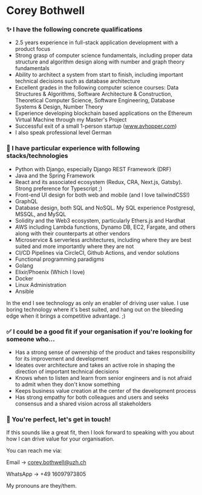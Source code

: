 # Corey Bothwell

### ✨ I have the following concrete qualifications

- 2.5 years experience in full-stack application development with a product focus
- Strong grasp of computer science fundamentals, including proper data structure and algorithm design along with number and graph theory fundamentals
- Ability to architect a system from start to finish, including important technical decisions such as database architecture
- Excellent grades in the following computer science courses: Data Structures & Algorithms, Software Architecture & Construction, Theoretical Computer Science, Software Engineering, Database Systems & Design, Number Theory
- Experience developing blockchain based applications on the Ethereum Virtual Machine through my Master's Project
- Successful exit of a small 1-person startup (www.avhopper.com)
- I also speak professional level German

### 🧙‍ I have particular experience with following stacks/technologies

- Python with Django, especially Django REST Framework (DRF)
- Java and the Spring Framework
- React and its associated ecosystem (Redux, CRA, Next.js, Gatsby). Strong preference for Typescript ;)
- Front-end UI design for both web and mobile (and I love tailwindCSS!)
- GraphQL
- Database design, both SQL and NoSQL. My SQL experience Postgresql, MSSQL, and MySQL
- Solidity and the Web3 ecosystem, particularly Ethers.js and Hardhat
- AWS including Lambda functions, Dynamo DB, EC2, Fargate, and others along with their counterparts at other vendors
- Microservice & serverless architectures, including where they are best suited and more importantly where they are not
- CI/CD Pipelines via CircleCI, Github Actions, and vendor solutions
- Functional programming paradigms
- Golang
- Elixir/Phoenix (Which I love)
- Docker
- Linux Administration
- Ansible

In the end I see technology as only an enabler of driving user value. I use boring technology where it's best suited, and hang out on the bleeding edge when it brings a competitive advantage. ;)

### ✅ I could be a good fit if your organisation if you're looking for someone who...

- Has a strong sense of ownership of the product and takes responsibility for its improvement and development
- Ideates over architecture and takes an active role in shaping the direction of important technical decisions
- Knows when to listen and learn from senior engineers and is not afraid to admit when they don't know something
- Keeps business value creation at the center of the development process
- Has strong empathy for both colleagues and users and seeks consensus and a shared vision across all stakeholders

### 📧 You're perfect, let's get in touch!

If this sounds like a great fit, then I look forward to speaking with you about how I can drive value for your organisation.

You can reach me via:

Email -> corey.bothwell@uzh.ch

WhatsApp -> +49 16097973805

My pronouns are they/them.

<!---
cmbothwell/cmbothwell is a ✨ special ✨ repository because its `README.md` (this file) appears on your GitHub profile.
You can click the Preview link to take a look at your changes.
--->
